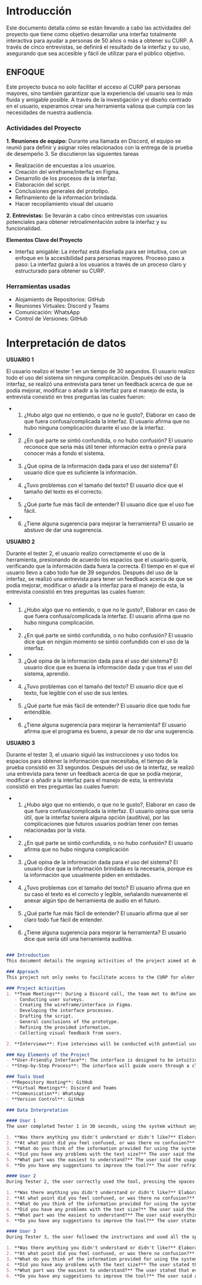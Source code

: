 # Introducción
Este documento detalla cómo se están llevando a cabo las actividades del proyecto que tiene como objetivo desarrollar una interfaz totalmente interactiva para ayudar a personas de 50 años o más a obtener su CURP. A través de cinco entrevistas, se definirá el resultado de la interfaz y su uso, asegurando que sea accesible y fácil de utilizar para el público objetivo.
## ENFOQUE
Este proyecto busca no solo facilitar el acceso al CURP para personas mayores, sino también garantizar que la experiencia del usuario sea lo más fluida y amigable posible. A través de la investigación y el diseño centrado en el usuario, esperamos crear una herramienta valiosa que cumpla con las necesidades de nuestra audiencia.

### Actividades del Proyecto
**1.	Reuniones de equipo:**
Durante una llamada en Discord, el equipo se reunió para definir y asignar roles relacionados con la entrega de la prueba de desempeño 3. Se discutieron las siguientes tareas

-  	Realización de encuestas a los usuarios.
-  	Creación del wireframe/interfaz en Figma.
-  	Desarrollo de los procesos de la interfaz.
-  	Elaboración del script.
-  	Conclusiones generales del prototipo.
-  Refinamiento de la información brindada.
-  Hacer recopilamiento visual del usuario

**2.	Entrevistas:** Se llevarán a cabo cinco entrevistas con usuarios potenciales para obtener retroalimentación sobre la interfaz y su funcionalidad.

**Elementos Clave del Proyecto**
-  Interfaz amigable: La interfaz está diseñada para ser intuitiva, con un enfoque en la accesibilidad para personas mayores.
Proceso paso a paso: La interfaz guiará a los usuarios a través de un proceso claro y estructurado para obtener su CURP.

### Herramientas usadas
-  Alojamiento de Repositorios: GitHub
-  Reuniones Virtuales: Discord y Teams
-  Comunicación: WhatsApp
-  Control de Versiones: GitHub

# Interpretación de datos
**USUARIO 1**

El usuario realizo el tester 1 en un tiempo de 30 segundos. El usuario realizo todo el uso del sistema sin ninguna complicación.
Después del uso de la interfaz, se realizó una entrevista para tener un feedback acerca de que se podía mejorar, modificar o añadir a la interfaz para el manejo de esta, la entrevista consistió en tres preguntas las cuales fueron:

-  1.	¿Hubo algo que no entiendo, o que no le gusto?, Elaborar en caso de que fuera confusa/complicada la interfaz.
El usuario afirma que no hubo ninguna complicación durante el uso de la interfaz.
-  2.	¿En qué parte se sintió confundida, o no hubo confusión?
El usuario reconoce que sería más útil tener información extra o previa para conocer más a fondo el sistema.
-  3.	¿Qué opina de la información dada para el uso del sistema? 
El usuario dice que es suficiente la información.
-  4.	¿Tuvo problemas con el tamaño del texto?
El usuario dice que el tamaño del texto es el correcto.
-  5.	¿Qué parte fue más fácil de entender?
El usuario dice que el uso fue fácil.
-  6.	¿Tiene alguna sugerencia para mejorar la herramienta?
El usuario se abstuvo de dar una sugerencia.

**USUARIO 2**

Durante el tester 2, el usuario realizo correctamente el uso de la herramienta, presionando de acuerdo los espacios que el usuario quería, verificando que la información dada fuera la correcta. El tiempo en el que el usuario llevo a cabo todo fue de 39 segundos.
Después del uso de la interfaz, se realizó una entrevista para tener un feedback acerca de que se podía mejorar, modificar o añadir a la interfaz para el manejo de esta, la entrevista consistió en tres preguntas las cuales fueron:

-  1.	¿Hubo algo que no entiendo, o que no le gusto?, Elaborar en caso de que fuera confusa/complicada la interfaz.
El usuario afirma que no hubo ninguna complicación.
-  2.	¿En qué parte se sintió confundida, o no hubo confusión?
El usuario dice que en ningún momento se sintió confundido con el uso de la interfaz.
-  3.	¿Qué opina de la información dada para el uso del sistema? 
El usuario dice que es buena la información dada y que tras el uso del sistema, aprendió.
-  4.	¿Tuvo problemas con el tamaño del texto?
El usuario dice que el texto, fue legible con el uso de sus lentes.
-  5.	¿Qué parte fue más fácil de entender?
El usuario dice que todo fue entendible.
-  6.	¿Tiene alguna sugerencia para mejorar la herramienta?
El usuario afirma que el programa es bueno, a pesar de no dar una sugerencia.

**USUARIO 3**

Durante el tester 3, el usuario siguió las instrucciones y uso todos los espacios para obtener la información que necesitaba, el tiempo de la prueba consistió en 33 segundos.
Después del uso de la interfaz, se realizó una entrevista para tener un feedback acerca de que se podía mejorar, modificar o añadir a la interfaz para el manejo de esta, la entrevista consistió en tres preguntas las cuales fueron:

- 1.	¿Hubo algo que no entiendo, o que no le gusto?, Elaborar en caso de que fuera confusa/complicada la interfaz.
El usuario opina que seria útil, que la interfaz tuviera alguna opción (auditiva), por las complicaciones que futuros usuarios podrían tener con temas relacionadas por la vista.
- 2.	¿En qué parte se sintió confundida, o no hubo confusión?
El usuario afirma que no hubo ninguna complicación
- 3.	¿Qué opina de la información dada para el uso del sistema? 
El usuario dice que la información brindada es la necesaria, porque es la información que usualmente piden en entidades.
- 4.	¿Tuvo problemas con el tamaño del texto?
El usuario afirma que en su caso el texto es el correcto y legible, señalando nuevamente el anexar algún tipo de herramienta de audio en el futuro.
- 5.	¿Qué parte fue más fácil de entender?
El usuario afirma que al ser claro todo fue fácil de entender.
- 6.	¿Tiene alguna sugerencia para mejorar la herramienta?
El usuario dice que sería útil una herramienta auditiva.

```markdown

### Introduction
This document details the ongoing activities of the project aimed at developing a fully interactive interface to help people aged 50 and over obtain their CURP. Through five interviews, the outcome and usage of the interface will be defined, ensuring it is accessible and easy to use for the target audience.

### Approach
This project not only seeks to facilitate access to the CURP for older adults but also ensures that the user experience is as smooth and friendly as possible. Through user-centered research and design, we hope to create a valuable tool that meets the needs of our audience.

### Project Activities
1. **Team Meetings**: During a Discord call, the team met to define and assign roles related to the delivery of Performance Test 3. The following tasks were discussed:
   - Conducting user surveys.
   - Creating the wireframe/interface in Figma.
   - Developing the interface processes.
   - Drafting the script.
   - General conclusions of the prototype.
   - Refining the provided information.
   - Collecting visual feedback from users.

2. **Interviews**: Five interviews will be conducted with potential users to gather feedback on the interface and its functionality.

### Key Elements of the Project
- **User-Friendly Interface**: The interface is designed to be intuitive, with a focus on accessibility for older adults.
- **Step-by-Step Process**: The interface will guide users through a clear and structured process to obtain their CURP.

### Tools Used
- **Repository Hosting**: GitHub
- **Virtual Meetings**: Discord and Teams
- **Communication**: WhatsApp
- **Version Control**: GitHub

### Data Interpretation

#### User 1
The user completed Tester 1 in 30 seconds, using the system without any complications. After using the interface, an interview was conducted to gather feedback on potential improvements, modifications, or additions to the interface. The interview consisted of three questions:

1. **Was there anything you didn't understand or didn't like?** Elaborate if the interface was confusing/complicated. The user stated there were no complications during the use of the interface.
2. **At what point did you feel confused, or was there no confusion?** The user acknowledged that having extra or prior information would be more useful to understand the system better.
3. **What do you think of the information provided for using the system?** The user said the information was sufficient.
4. **Did you have any problems with the text size?** The user said the text size was correct.
5. **What part was the easiest to understand?** The user said the usage was easy.
6. **Do you have any suggestions to improve the tool?** The user refrained from giving a suggestion.

#### User 2
During Tester 2, the user correctly used the tool, pressing the spaces as desired and verifying that the provided information was correct. The user completed everything in 39 seconds. After using the interface, an interview was conducted to gather feedback on potential improvements, modifications, or additions to the interface. The interview consisted of three questions:

1. **Was there anything you didn't understand or didn't like?** Elaborate if the interface was confusing/complicated. The user stated there were no complications.
2. **At what point did you feel confused, or was there no confusion?** The user said they never felt confused using the interface.
3. **What do you think of the information provided for using the system?** The user said the information was good and that they learned from using the system.
4. **Did you have any problems with the text size?** The user said the text was legible with their glasses.
5. **What part was the easiest to understand?** The user said everything was understandable.
6. **Do you have any suggestions to improve the tool?** The user stated the program is good, despite not giving a suggestion.

#### User 3
During Tester 3, the user followed the instructions and used all the spaces to obtain the needed information, completing the test in 33 seconds. After using the interface, an interview was conducted to gather feedback on potential improvements, modifications, or additions to the interface. The interview consisted of three questions:

1. **Was there anything you didn't understand or didn't like?** Elaborate if the interface was confusing/complicated. The user suggested that it would be useful for the interface to have an auditory option due to potential future users' vision-related issues.
2. **At what point did you feel confused, or was there no confusion?** The user stated there were no complications.
3. **What do you think of the information provided for using the system?** The user said the provided information is necessary because it is the information usually requested by entities.
4. **Did you have any problems with the text size?** The user stated that the text size was correct and legible, again suggesting the addition of an audio tool in the future.
5. **What part was the easiest to understand?** The user stated that everything was clear and easy to understand.
6. **Do you have any suggestions to improve the tool?** The user said an auditory tool would be useful.
```
